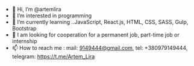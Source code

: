 - 👋 Hi, I’m @artemlira
- 👀 I’m interested in programming
- 🌱 I’m currently learning ..JavaScript, React.js, HTML, CSS, SASS, Gulp, Bootstrap
- 💞️ I am looking for cooperation for a permanent job, part-time job or internship
- 📫 How to reach me : mail: 9149444@gmail.com, 
                       tel: +380979149444, 
                       telegram: https://t.me/Artem_Lira 


<!---
artemlira/artemlira is a ✨ special ✨ repository because its `README.md` (this file) appears on your GitHub profile.
You can click the Preview link to take a look at your changes.
--->
